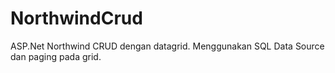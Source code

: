 NorthwindCrud
=============

ASP.Net Northwind CRUD dengan datagrid. Menggunakan SQL Data Source dan paging pada grid.
